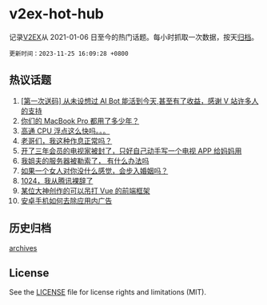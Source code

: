 # v2ex-hot-hub

 记录[V2EX](https://www.v2ex.com/)从 2021-01-06 日至今的热门话题。每小时抓取一次数据，按天[归档](archives)。

`更新时间：2023-11-25 16:09:28 +0800`

## 热议话题

1. [[第一次送码] 从未设想过 AI Bot 能活到今天,甚至有了收益，感谢 V 站许多人的支持](https://www.v2ex.com/t/995010)
1. [你们的 MacBook Pro 都用了多少年？](https://www.v2ex.com/t/994941)
1. [高通 CPU 浮点这么快吗。。。](https://www.v2ex.com/t/994966)
1. [老哥们，我这种作息正常吗？](https://www.v2ex.com/t/995027)
1. [开了三年会员的电视家被封了，只好自己动手写一个电视 APP 给妈妈用](https://www.v2ex.com/t/995009)
1. [我姐夫的服务器被勒索了， 有什么办法吗](https://www.v2ex.com/t/994883)
1. [如果一个女人对你没什么感觉，会步入婚姻吗？](https://www.v2ex.com/t/995067)
1. [1024，我从腾讯裸辞了](https://www.v2ex.com/t/995048)
1. [某位大神创作的可以吊打 Vue 的前端框架](https://www.v2ex.com/t/994964)
1. [安卓手机如何去除应用内广告](https://www.v2ex.com/t/995035)

## 历史归档

[archives](archives)

## License

See the [LICENSE](LICENSE) file for license rights and limitations (MIT).
